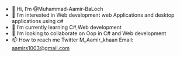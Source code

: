 - 👋 Hi, I’m @Muhammad-Aamir-BaLoch
- 👀 I’m interested in Web development web Applications and desktop applications using c#
- 🌱 I’m currently learning C#,Web development
- 💞️ I’m looking to collaborate on Oop in C# and Web development
- 📫 How to reach me Twitter M_Aamir_khaan
Email: aamirs1003@gmail.com

<!---
Muhammad-Aamir-BaLoch/Muhammad-Aamir-BaLoch is a ✨ special ✨ repository because its `README.md` (this file) appears on your GitHub profile.
You can click the Preview link to take a look at your changes.
--->
